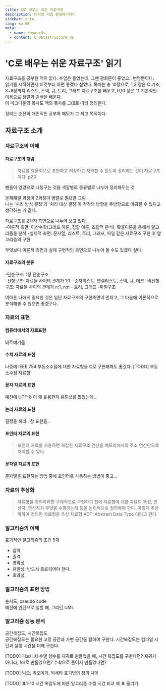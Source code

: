 ```yaml
---
title: C로 배우는 쉬운 자료구조
description: 이지영 지음 한빛아카데미
sidebar: auto
lang: ko-KR
meta:
  - name: keywords
  - content: C datastructure ds
---
```

# 'C로 배우는 쉬운 자료구조' 읽기

자료구조를 공부한 적이 없다. 수업은 들었는데, 그땐 광화문이 좋았고.. 변명뿐이다.  
읽기를 시작하면서 이것부터 하면 좋겠다 싶었다.
목차는 총 10장으로, 1,2 장은 C 기초, 3~8장까지 리스트, 스택, 큐, 트리, 그래프 자료구조를 배우고, 9,10 장은 그 기본적인 이용으로 정렬과 검색을 배운다.  
이 마크다운의 목차도 책의 목차를 그대로 따라 정리한다.

정리는 순전히 개인적인 공부와 메모가 그 최고 목적이다.

## 자료구조 소개

### 자료구조의 이해

#### 자료구조의 개념
> 자료를 효율적으로 표현하고 저장하고 처리할 수 있도록 정리하는 것이 자료구조이다. p23

펜들이 엉망으로 나뒹구는 것을 색깔별로 종류별로 나누어 정리해두는 것  

문제해결 과정이 2과정이 병렬로 필요한 그림  
나는 '처리 방식 결정'과 '처리 대상 결정'이 각각의 방향을 주방향으로 이뤄질 수 있다고 생각하는 거 같다.  

자료구조를 2가지 측면으로 나누어 보고 있다.   
-이론적 측면: 이산수학(그래프 이론, 집합 이론, 조합적 분석), 확률이론을 통해서 알고리즘을 분석
-실제적 측면: 문자열, 리스트, 트리, 그래프, 파일 같은 자료구조 구현 후 알고리즘의 구현   

무엇보다 이론적 측면과 실제 구현적인 측면으로 나누어 볼 수도 있겠다 싶다.  

#### 자료구조의 분류
-단순구조: 1장 단순구조  
-선형구조: 자료들 사이의 관계가 1:1 - 순차리스트, 연결리스트, 스택, 큐, 데크 
-비선형구조: 자료들 사이의 관계가 n:1, n:n - 트리, 그래프
-파일구조

여하튼 나에게 중요한 것은 일단 자료구조의 구현측면이 먼저고, 그 다음에 이론적으로 분석해볼 수 있으면 좋겠구나.

### 자료의 표현

#### 컴퓨터에서의 자료표현

비트얘기들

#### 수치 자료의 표현

나중에 IEEE 754 부동소수점에 대한 자료형을 C로 구현해봐도 좋겠다.
[TODO] 부동소수점 자료형

#### 문자 자료의 표현

예전에 UTF-8 이 왜 훌륭한지 유튜브를 봤었는데... 

#### 논리 자료의 표현

결정을 해라.. 참 표현을..

#### 포인터 자료의 표현

>포인터 자료를 사용하면 복잡한 자료구조 연산을 메모리에서의 주소 연산만으로 처리할 수 있다.

#### 문자열 자료의 표현

문자열을 표현하는 방법 중에 포인터를 사용하는 방법이 좋고...  

### 자료의 추상화

> 자료형을 정의하려면 구체적으로 구현하기 전에 자료형에 대한 자료의 특성, 연산자, 연산자가 무엇을 수행하는지 등을 논리적으로 정의해야 한다. 이렇게 추상화하여 정의한 자료형을 추상 자료형 ADT: Abstract Data Type 이라고 한다. 

### 알고리즘의 이해

효과적인 알고리즘의 조건 5개
- 입력
- 출력
- 명확성
- 유한성: 반드시 종료되어야 한다.
- 효과성

### 알고리즘의 표현 방법

순서도, pseudo code  
예전에 인턴으로 일할 때, 그리던 UML  

### 알고리즘 성능 분석

공간복잡도, 시간복잡도  
공간복잡도는 필요한 고정 공간과 가변 공간을 합하여 구한다.
시간복잡도는 컴파일 시간과 실행 시간을 더해 구한다.

[TODO] 피보나치 수열 함수를 재귀로 만들었을 때, 시간 복잡도를 구한다면? 재귀가 아니라, for로 만들었으면? 수학으로 풀어서 만들었다면?

[TODO] 빅오, 빅오메가, 빅세타 표기법의 정의 차이

[TODO] 표1-10 시간 복잡도에 따른 알고리즘 수행 시간 비교 예 표 옮기기


